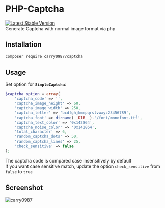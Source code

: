 # PHP-Captcha
[![Latest Stable Version](https://img.shields.io/packagist/v/carry0987/captcha.svg?style=flat-square)](https://packagist.org/packages/carry0987/captcha)  
Generate Captcha with normal image format via php

## Installation
```bash
composer require carry0987/captcha
```

## Usage
Set option for **`SimpleCaptcha`**:
```php
$captcha_option = array(
    'captcha_code' => '',
    'captcha_image_height' => 60,
    'captcha_image_width' => 250,
    'captcha_letter' => 'bcdfghjkmnpqrstvwxyz23456789',
    'captcha_font' => dirname(__DIR__).'/font/monofont.ttf',
    'captcha_text_color' => '0x142864',
    'captcha_noise_color' => '0x142864',
    'total_character' => 6,
    'random_captcha_dots' => 50,
    'random_captcha_lines' => 25,
    'check_sensitive' => false
);
```
The captcha code is compared case insensitively by default  
If you want case sensitive match, update the option `check_sensitive` from `false` to `true`

## Screenshot
![carry0987](https://i.imgur.com/o39C2Lg.png)
